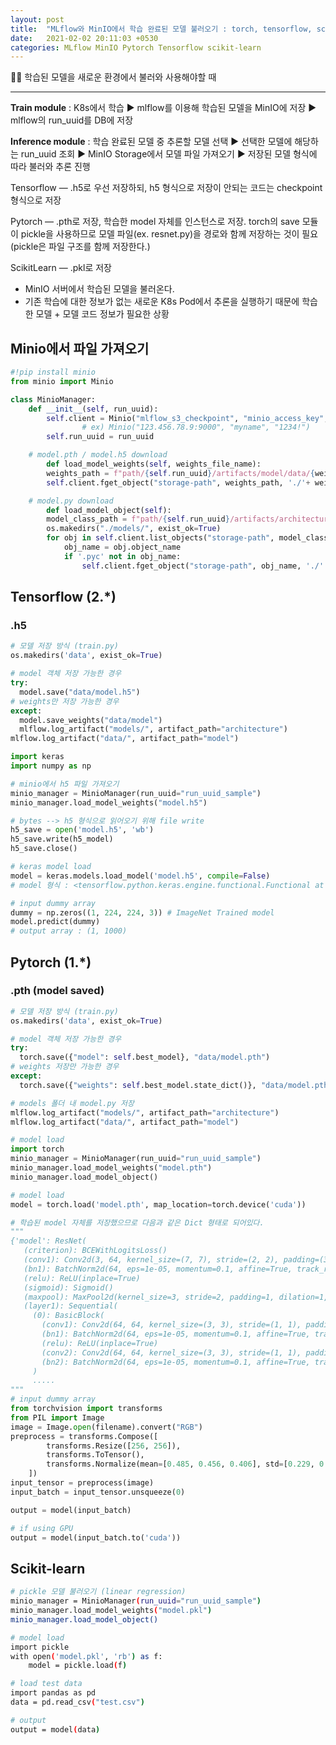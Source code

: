 ```yaml
---
layout: post
title:  "MLflow와 MinIO에서 학습 완료된 모델 불러오기 : torch, tensorflow, scikit-learn"
date:   2021-02-02 20:11:03 +0530
categories: MLflow MinIO Pytorch Tensorflow scikit-learn
---
```

🤹‍♀️ 학습된 모델을 새로운 환경에서 불러와 사용해야할 때
_____________________________________

**Train module** : K8s에서 학습 ▶️ mlflow를 이용해 학습된 모델을 MinIO에 저장 ▶️ mlflow의 run_uuid를 DB에 저장

**Inference module** : 학습 완료된 모델 중 추론할 모델 선택 ▶️ 선택한 모델에 해당하는 run_uuid 조회 ▶️ MinIO Storage에서 모델 파일 가져오기 ▶️ 저장된 모델 형식에 따라 불러와 추론 진행

Tensorflow — .h5로 우선 저장하되, h5 형식으로 저장이 안되는 코드는 checkpoint 형식으로 저장

Pytorch — .pth로 저장, 학습한 model 자체를 인스턴스로 저장. torch의 save 모듈이 pickle을 사용하므로 모델 파일(ex. resnet.py)을 경로와 함께 저장하는 것이 필요 (pickle은 파일 구조를 함께 저장한다.)

ScikitLearn — .pkl로 저장

- MinIO 서버에서 학습된 모델을 불러온다.
- 기존 학습에 대한 정보가 없는 새로운 K8s Pod에서 추론을 실행하기 때문에 학습한 모델 + 모델 코드 정보가 필요한 상황

## Minio에서 파일 가져오기

```python
#!pip install minio
from minio import Minio

class MinioManager:
    def __init__(self, run_uuid):
        self.client = Minio("mlflow_s3_checkpoint", "minio_access_key", "minio_secret_acces_key", secure=False)
				# ex) Minio("123.456.78.9:9000", "myname", "1234!")
        self.run_uuid = run_uuid

    # model.pth / model.h5 download
		def load_model_weights(self, weights_file_name):
        weights_path = f"path/{self.run_uuid}/artifacts/model/data/{weights_file_name}"
        self.client.fget_object("storage-path", weights_path, './'+ weights_file_name)

    # model.py download
		def load_model_object(self):
        model_class_path = f"path/{self.run_uuid}/artifacts/architecture/models/"
        os.makedirs("./models/", exist_ok=True)
        for obj in self.client.list_objects("storage-path", model_class_path, './models/'):
            obj_name = obj.object_name
            if '.pyc' not in obj_name:
                self.client.fget_object("storage-path", obj_name, './' + obj_name[obj_name.index("models/"):])
```

## Tensorflow (2.*)

### .h5

```python
# 모델 저장 방식 (train.py)
os.makedirs('data', exist_ok=True)

# model 객체 저장 가능한 경우
try:
  model.save("data/model.h5")
# weights만 저장 가능한 경우
except:
  model.save_weights("data/model")
  mlflow.log_artifact("models/", artifact_path="architecture")
mlflow.log_artifact("data/", artifact_path="model")
```

```python
import keras
import numpy as np

# minio에서 h5 파일 가져오기
minio_manager = MinioManager(run_uuid="run_uuid_sample")
minio_manager.load_model_weights("model.h5")

# bytes --> h5 형식으로 읽어오기 위해 file write
h5_save = open('model.h5', 'wb')
h5_save.write(h5_model)
h5_save.close()

# keras model load
model = keras.models.load_model('model.h5', compile=False)
# model 형식 : <tensorflow.python.keras.engine.functional.Functional at 0x251a71de710>

# input dummy array
dummy = np.zeros((1, 224, 224, 3)) # ImageNet Trained model
model.predict(dummy)
# output array : (1, 1000)
```

## Pytorch (1.*)

### .pth (model saved)

```python
# 모델 저장 방식 (train.py)
os.makedirs('data', exist_ok=True)

# model 객체 저장 가능한 경우
try:
  torch.save({"model": self.best_model}, "data/model.pth")
# weights 저장만 가능한 경우
except:
  torch.save({"weights": self.best_model.state_dict()}, "data/model.pth")

# models 폴더 내 model.py 저장
mlflow.log_artifact("models/", artifact_path="architecture")
mlflow.log_artifact("data/", artifact_path="model")
```

```python
# model load
import torch
minio_manager = MinioManager(run_uuid="run_uuid_sample")
minio_manager.load_model_weights("model.pth")
minio_manager.load_model_object()

# model load
model = torch.load('model.pth', map_location=torch.device('cuda'))

# 학습된 model 자체를 저장했으므로 다음과 같은 Dict 형태로 되어있다.
"""
{'model': ResNet(
   (criterion): BCEWithLogitsLoss()
   (conv1): Conv2d(3, 64, kernel_size=(7, 7), stride=(2, 2), padding=(3, 3), bias=False)
   (bn1): BatchNorm2d(64, eps=1e-05, momentum=0.1, affine=True, track_running_stats=True)
   (relu): ReLU(inplace=True)
   (sigmoid): Sigmoid()
   (maxpool): MaxPool2d(kernel_size=3, stride=2, padding=1, dilation=1, ceil_mode=False)
   (layer1): Sequential(
     (0): BasicBlock(
       (conv1): Conv2d(64, 64, kernel_size=(3, 3), stride=(1, 1), padding=(1, 1), bias=False)
       (bn1): BatchNorm2d(64, eps=1e-05, momentum=0.1, affine=True, track_running_stats=True)
       (relu): ReLU(inplace=True)
       (conv2): Conv2d(64, 64, kernel_size=(3, 3), stride=(1, 1), padding=(1, 1), bias=False)
       (bn2): BatchNorm2d(64, eps=1e-05, momentum=0.1, affine=True, track_running_stats=True)
     )
     .....
"""
# input dummy array
from torchvision import transforms
from PIL import Image
image = Image.open(filename).convert("RGB")
preprocess = transforms.Compose([
        transforms.Resize([256, 256]),
        transforms.ToTensor(),
        transforms.Normalize(mean=[0.485, 0.456, 0.406], std=[0.229, 0.224, 0.225])
    ])
input_tensor = preprocess(image)
input_batch = input_tensor.unsqueeze(0)

output = model(input_batch)

# if using GPU
output = model(input_batch.to('cuda'))
```

## Scikit-learn

```bash
# pickle 모델 불러오기 (linear regression)
minio_manager = MinioManager(run_uuid="run_uuid_sample")
minio_manager.load_model_weights("model.pkl")
minio_manager.load_model_object()

# model load
import pickle
with open('model.pkl', 'rb') as f:
    model = pickle.load(f)

# load test data
import pandas as pd
data = pd.read_csv("test.csv")

# output
output = model(data)
```